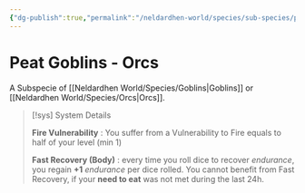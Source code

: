 ```yaml
---
{"dg-publish":true,"permalink":"/neldardhen-world/species/sub-species/peat-goblins-orcs/"}
---
```


# Peat Goblins - Orcs
A Subspecie of [[Neldardhen World/Species/Goblins\|Goblins]] or [[Neldardhen World/Species/Orcs\|Orcs]].


> [!sys] System Details
> 
> **Fire Vulnerability** : You suffer from a Vulnerability to Fire equals to half of your level (min 1)  
>
> **Fast Recovery (Body)** : every time you roll dice to recover _endurance_, you regain **+1** _endurance_ per dice rolled.
> You cannot benefit from Fast Recovery, if your **need to eat** was not met during the last 24h.